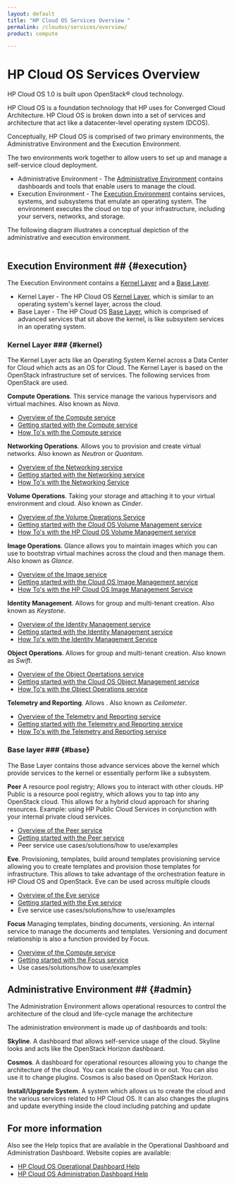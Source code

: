 ```yaml
---
layout: default
title: "HP Cloud OS Services Overview "
permalink: /cloudos/services/overview/
product: compute

---
```

<!--PUBLISHED-->
# HP Cloud OS Services Overview #

HP Cloud OS 1.0 is built upon OpenStack&#174; cloud technology. 

HP Cloud OS is a foundation technology that HP uses for Converged Cloud Architecture. HP Cloud OS is broken down into a set of services and architecture that act like a datacenter-level operating system (DCOS).

Conceptually, HP Cloud OS is comprised of two primary environments, the Administrative Environment and the Execution Environment. 

The two environments work together to allow users to set up and manage a self-service cloud deployment.

- Administrative Environment - The [Administrative Environment](#admin) contains dashboards and tools that enable users to manage the cloud.
- Execution Environment - The [Execution Environment](#execution) contains services, systems, and subsystems that emulate an operating system. The environment executes the cloud on top of your infrastructure, including your servers, networks, and storage.

The following diagram illustrates a conceptual depiction of the administrative and execution environment.

<img src="/media/CloudGraphics/cloud-os-diagram.png" alt="" />
<!-- Image from CloudCoreProductPlan.pdf http://wiki.hpcloud.net/display/core/Cloud+OS+Core+Product+Management -->

## Execution Environment ## {#execution}

The Execution Environment contains a [Kernel Layer](#kernel) and a [Base Layer](#base).

- Kernel Layer - The HP Cloud OS [Kernel Layer](#kernel), which is similar to an operating system's kernel layer, across the cloud.
- Base Layer - The HP Cloud OS [Base Layer](#base), which is comprised of advanced services that sit above the kernel, is like subsystem services in an operating system.
 

### Kernel Layer ### {#kernel}
The Kernel Layer acts like an Operating System Kernel across a Data Center for Cloud which acts as an OS for Cloud. The Kernel Layer is based on the OpenStack infrastructure set of services. The following services from OpenStack are used.


**Compute Operations**. This service manage the various hypervisors and virtual machines. Also known as *Nova*.

- [Overview of the Compute service](/cloudos/services/compute/overview/)
- [Getting started with the Compute service](/cloudos/services/compute/getting-started/)
- [How To's with the Compute service](/cloudos/services/compute/howto/)


**Networking Operations**. Allows you to provision and create virtual networks. Also known as *Neutron* or *Quantam*.

- [Overview of the Networking service](/cloudos/services/networking/overview/)
- [Getting started with the Networking service](/cloudos/services/networking/getting-started/)
- [How To's with the Networking Service](/cloudos/services/networking/howto/)


**Volume Operations**. Taking your storage and attaching it to your virtual environment and cloud. Also known as *Cinder*.

- [Overview of the Volume Operations Service](/cloudos/services/volume/overview/)
- [Getting started with the Cloud OS Volume Management service](/cloudos/services/volume/getting-started/)
- [How To's with the HP Cloud OS Volume Management service](/cloudos/services/volume/howto/)


**Image Operations**. Glance allows you to maintain images which you can use to bootstrap virtual machines across the cloud and then manage them. Also known as *Glance*.

- [Overview of the Image service](/cloudos/services/imaging/overview/)
- [Getting started with the Cloud OS Image Management service](/cloudos/services/imaging/getting-started/)
- [How To's with the HP Cloud OS Image Management Service](/cloudos/services/imaging/howto/)


**Identity Management**. Allows for group and multi-tenant creation.  Also known as *Keystone*.

- [Overview of the Identity Management service](/cloudos/services/identity/overview/)
- [Getting started with the Identity Management service](/cloudos/services/identity/getting-started/)
- [How To's with the Identity Management Service](/cloudos/services/identity/howto/)

**Object Operations**. Allows for group and multi-tenant creation.  Also known as *Swift*.

- [Overview of the Object Opertations service](/cloudos/services/object/overview/)
- [Getting started with the Cloud OS Object Management service](/cloudos/services/object/getting-started/)
- [How To's with the Object Operations service](/cloudos/services/object/howto/)

**Telemetry and Reporting**. Allows .  Also known as *Ceilometer*.

- [Overview of the Telemetry and Reporting service](/cloudos/services/reporting/overview/)
- [Getting started with the Telemetry and Reporting service](/cloudos/services/reporting/getting-started/)
- [How To's with the Telemetry and Reporting service](/cloudos/services/reporting/howto/)

### Base layer ### {#base}

The Base Layer contains those advance services above the kernel which provide services to the kernel or essentially perform like a subsystem.

<!-- **Eden**. Scalabilty manageability, control. 

A framework which is used to build all the HP Cloud OS services. It provides common functionality across all service. 

Eden also provides scalability and manageability around services and a way to control and understand how those services are performing

- Overview of the Eden service
- Getting started with the Eden service
- Eden service use cases/solutions/how to use/examples
-->

**Peer** A resource pool registry; Allows you to interact with other clouds.
HP Public is a resource pool registry, which allows you to tap into any OpenStack cloud. This allows for a hybrid cloud approach for sharing resources. Example: using HP Public Cloud Services in conjunction with your internal private cloud services.

- [Overview of the Peer service](/cloudos/services/peer/overview/)
- [Getting started with the Peer service](/cloudos/services/peer/getting-started/)
- Peer service use cases/solutions/how to use/examples

**Eve**. Provisioning, templates, build around templates
provisioning service allowing you to create templates and provision those templates for infrastructure. This allows to take advantage of the orchestration feature in HP Cloud OS and OpenStack. Eve can be used across multiple clouds

- [Overview of the Eve service](/cloudos/services/eve/overview/)
- [Getting started with the Eve service](/cloudos/services/eve/getting-started/)
- Eve service use cases/solutions/how to use/examples

**Focus** Managing templates, binding documents, versioning. An internal service to manage the documents and templates. Versioning and document relationship is also a function provided by Focus.

- [Overview of the Compute service](/cloudos/services/focus/overview/)
- [Getting started with the Focus service](/cloudos/services/focus/getting-started/)
- Use cases/solutions/how to use/examples


## Administrative Environment ## {#admin}

The Administration Environment allows operational resources to control the architecture of the cloud and life-cycle manage the architecture

The administration environment is made up of dashboards and tools:

**Skyline**. A dashboard that allows self-service usage of the cloud. Skyline looks and acts like the OpenStack Horizon dashboard.

**Cosmos**. A dashboard for operational resources allowing you to change the architecture of the cloud. You can scale the cloud in or out. You can also use it to change plugins. Cosmos is also based on OpenStack Horizon.

**Install/Upgrade System**. A system which allows us to create the cloud and the various services related to HP Cloud OS. It can also changes the plugins and update everything inside the cloud including patching and update


## For more information ##
Also see the Help topics that are available in the Operational Dashboard and Administration Dashboard.  Website copies are available:

* [HP Cloud OS Operational Dashboard Help](/cloudos/manage/operational-dashboard/)
* [HP Cloud OS Administration Dashboard Help](/cloudos/manage/administration-dashboard/)
